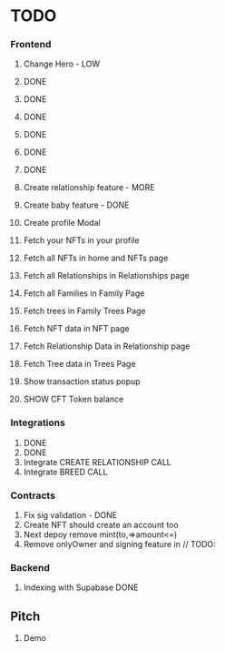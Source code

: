 # TODO

### Frontend

1. Change Hero - LOW
2. DONE
3. DONE
4. DONE
5. DONE
6. DONE
7. DONE

8. Create relationship feature - MORE
9. Create baby feature - DONE
10. Create profile Modal

11. Fetch your NFTs in your profile
12. Fetch all NFTs in home and NFTs page
13. Fetch all Relationships in Relationships page
14. Fetch all Families in Family Page
15. Fetch trees in Family Trees Page
16. Fetch NFT data in NFT page
17. Fetch Relationship Data in Relationship page
18. Fetch Tree data in Trees Page

19. Show transaction status popup
20. SHOW CFT Token balance

### Integrations

1. DONE
2. DONE
3. Integrate CREATE RELATIONSHIP CALL
4. Integrate BREED CALL

### Contracts

1. Fix sig validation - DONE
2. Create NFT should create an account too
3. Next depoy remove mint(to,=>amount<=)
4. Remove onlyOwner and signing feature in // TODO:

### Backend

1. Indexing with Supabase DONE

## Pitch

1. Demo
